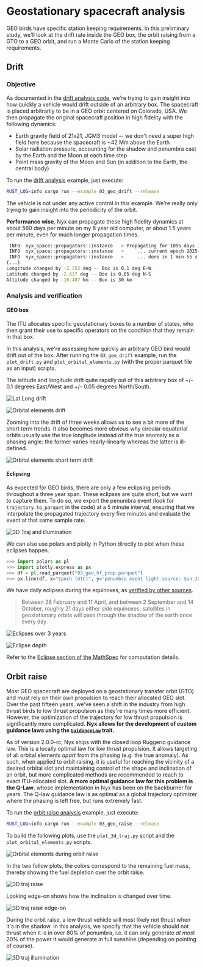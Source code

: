 # Geostationary spacecraft analysis

GEO birds have specific station keeping requirements. In this preliminary study, we'll look at the drift rate inside the GEO box, the orbit raising from a GTO to a GEO orbit, and run a Monte Carlo of the station keeping requirements.

## Drift

### Objective

As documented in the [drift analysis code](./drift.rs), we're trying to gain insight into how quickly a vehicle would drift outside of an arbitrary box. The spacecraft is placed arbitrarily to be in a GEO orbit centered on Colorado, USA. We then propagate the original spacecraft position in high fidelity with the following dynamics:

- Earth gravity field of 21x21, JGM3 model -- we don't need a super high field here because the spacecraft is ~42 Mm above the Earth
- Solar radiation pressure, accounting for the shadow and penumbra cast by the Earth and the Moon at each time step
- Point mass gravity of the Moon and Sun (in addition to the Earth, the central body)

To run the [drift analysis](./drift.rs) example, just execute:
```sh
RUST_LOG=info cargo run --example 03_geo_drift --release
```

The vehicle is not under any active control in this example. We're really only trying to gain insight into the periodicity of the orbit.

**Performance wise**, Nyx can propagate these high fidelity dynamics at about 560 days per minute on my 8 year old computer, or about 1.5 years per minute, even for much longer propagation times.

```sh
 INFO  nyx_space::propagators::instance   > Propagating for 1095 days 18 h until 2027-03-01T06:13:14 UTC
 INFO  nyx_space::propagators::instance   > 	... current epoch 2025-09-22T07:51:27.645581934 UTC, remaing 524 days 22 h 21 min 46 s
 INFO  nyx_space::propagators::instance   > 	... done in 1 min 55 s 661 ms 536 μs 822 ns
(...)
Longitude changed by -2.352 deg -- Box is 0.1 deg E-W
Latitude changed by -2.637 deg -- Box is 0.05 deg N-S
Altitude changed by -10.407 km -- Box is 30 km
```

### Analysis and verification

#### GEO box

The ITU allocates specific geostationary boxes to a number of states, who then grant their use to specific operators on the condition that they remain in that box.

In this analysis, we're assessing how quickly an arbitrary GEO bird would drift out of the box. After running the `03_geo_drift` example, run the `plot_drift.py` and `plot_orbital_elements.py` (with the proper parquet file as an input) scripts.

The latitude and longitude drift quite rapidly out of this arbitrary box of +/- 0.1 degrees East/West and +/- 0.05 degrees North/South.

![Lat Long drift](./plots/drift-lat-long.png)

![Orbital elements drift](./plots/drift-orbital-elements-3-years.png)

Zooming into the drift of three weeks allows us to see a bit more of the short term trends. It also becomes more obvious why circular equatorial orbits usually use the true longitude instead of the true anomaly as a phasing angle: the former varies nearly-linearly whereas the latter is ill-defined.

![Orbital elements short term drift](./plots/drift-orbital-elements-3-weeks.png)

#### Eclipsing

As expected for GEO birds, there are only a few eclipsing periods throughout a three year span. These eclipses are quite short, but we want to capture them. To do so, we export the penumbra event (look for `trajectory.to_parquet` in the code) at a 5 minute interval, ensuring that we interpolate the propagated trajectory every five minutes and evaluate the event at that same sample rate.

![3D Traj and illumination](./plots/drift-3d-illumination.png)

We can also use polars and plotly in Python directly to plot when these eclipses happen.

```py
>>> import polars as pl
>>> import plotly.express as px
>>> df = pl.read_parquet("03_geo_hf_prop.parquet")
>>> px.line(df, x="Epoch (UTC)", y="penumbra event light-source: Sun J2000, shadows casted by: Earth J2000, Moon J2000")
```

We have daily eclipses during the equinoxes, as [verified by other sources](https://www.sws.bom.gov.au/Educational/5/4/3).

> Between 28 February and 11 April, and between 2 September and 14 October, roughly 21 days either side equinoxes, satellites in geostationary orbits will pass through the shadow of the earth once every day.

![Eclipses over 3 years](./plots/drift-eclipse.png)

![Eclipse depth](./plots/drift-eclipse-depth.png)

Refer to the [Eclipse section of the MathSpec](https://nyxspace.com/nyxspace/MathSpec/celestial/eclipse/) for computation details.

## Orbit raise

Most GEO spacecraft are deployed on a geostationary transfer orbit (GTO) and must rely on their own propulsion to reach their allocated GEO slot. Over the past fifteen years, we've seen a shift in the industry from high thrust birds to low thrust propulsion as they're many times more efficient. However, the optimization of the trajectory for low thrust propulsion is significantly more complicated. **Nyx allows for the development of custom guidance laws using the [`GuidanceLaw`](https://rustdoc.nyxspace.com/nyx_space/dynamics/guidance/trait.GuidanceLaw.html) trait.**

As of version 2.0.0-rc, Nyx ships with the closed loop Ruggerio guidance law. This is a locally optimal law for low thrust propulsion. It allows targeting of all orbital elements _apart_ from the phasing (e.g. the true anomaly). As such, when applied to orbit raising, it is useful for reaching the vicinity of a desired orbital slot and maintaining control of the shape and inclination of an orbit, but more complicated methods are recommended to reach to exact ITU-allocated slot. **A more optimal guidance law for this problem is the Q-Law**, whose implementation in Nyx has been on the backburner for years. The Q-law guidance law is as optimal as a global trajectory optimizer where the phasing is left free, but runs extremely fast.

To run the [orbit raise analysis](./raise.rs) example, just execute:
```sh
RUST_LOG=info cargo run --example 03_geo_raise --release
```

To build the following plots, use the `plot_3d_traj.py` script and the `plot_orbital_elements.py` scripts.

![Orbital elements during orbit raise](./plots/raise-keplerian-oe.png)

In the two follow plots, the colors correspond to the remaining fuel mass, thereby showing the fuel depletion over the orbit raise.

![3D traj raise](./plots/raise-traj-3d.png)

Looking edge-on shows how the inclination is changed over time.

![3D traj raise edge-on](./plots/raise-traj-3d-edge-on.png)

During the orbit raise, a low thrust vehicle will most likely not thrust when it's in the shadow. In this analysis, we specify that the vehicle should not thrust when it is in over 80% of penumbra, i.e. it can only generate _at most_ 20% of the power it would generate in full sunshine (depending on pointing of course).

![3D traj illumination](./plots/raise-3d-illumination.png)